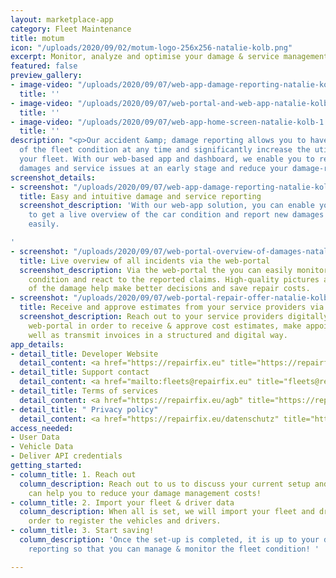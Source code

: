 ```yaml
---
layout: marketplace-app
category: Fleet Maintenance
title: motum
icon: "/uploads/2020/09/02/motum-logo-256x256-natalie-kolb.png"
excerpt: Monitor, analyze and optimise your damage & service management with motum!
featured: false
preview_gallery:
- image-video: "/uploads/2020/09/07/web-app-damage-reporting-natalie-kolb-1.png"
  title: ''
- image-video: "/uploads/2020/09/07/web-portal-and-web-app-natalie-kolb.png"
  title: ''
- image-video: "/uploads/2020/09/07/web-app-home-screen-natalie-kolb-1.png"
  title: ''
description: "<p>Our accident &amp; damage reporting allows you to have a live overview
  of the fleet condition at any time and significantly increase the utilization of
  your fleet. With our web-based app and dashboard, we enable you to react to vehicle
  damages and service issues at an early stage and reduce your damage-related costs.</p>"
screenshot_details:
- screenshot: "/uploads/2020/09/07/web-app-damage-reporting-natalie-kolb-1.png"
  title: Easy and intuitive damage and service reporting
  screenshot_description: 'With our web-app solution, you can enable your drivers
    to get a live overview of the car condition and report new damages & service requests
    easily.

'
- screenshot: "/uploads/2020/09/07/web-portal-overview-of-damages-natalie-kolb.png"
  title: Live overview of all incidents via the web-portal
  screenshot_description: Via the web-portal the you can easily monitor the fleet
    condition and react to the reported claims. High-quality pictures and details
    of the damage help make better decisions and save repair costs.
- screenshot: "/uploads/2020/09/07/web-portal-repair-offer-natalie-kolb.png"
  title: Receive and approve estimates from your service providers via the web-portal
  screenshot_description: Reach out to your service providers digitally through the
    web-portal in order to receive & approve cost estimates, make appointments as
    well as transmit invoices in a structured and digital way.
app_details:
- detail_title: Developer Website
  detail_content: <a href="https://repairfix.eu" title="https://repairfix.eu">https://repairfix.eu</a><br>
- detail_title: Support contact
  detail_content: <a href="mailto:fleets@repairfix.eu" title="fleets@repairfix.eu">fleets@repairfix.eu</a>
- detail_title: Terms of services
  detail_content: <a href="https://repairfix.eu/agb" title="https://repairfix.eu/agb">https://repairfix.eu/agb</a><br>
- detail_title: " Privacy policy"
  detail_content: <a href="https://repairfix.eu/datenschutz" title="https://repairfix.eu/datenschutz">https://repairfix.eu/datenschutz</a><br>
access_needed:
- User Data
- Vehicle Data
- Deliver API credentials
getting_started:
- column_title: 1. Reach out
  column_description: Reach out to us to discuss your current setup and how motum
    can help you to reduce your damage management costs!
- column_title: 2. Import your fleet & driver data
  column_description: When all is set, we will import your fleet and driver data in
    order to register the vehicles and drivers.
- column_title: 3. Start saving!
  column_description: 'Once the set-up is completed, it is up to your drivers to start
    reporting so that you can manage & monitor the fleet condition! '

---
```

